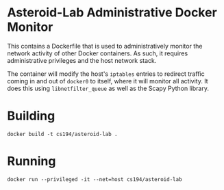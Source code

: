 # Asteroid-Lab Administrative Docker Monitor

This contains a Dockerfile that is used to administratively monitor the network activity of other Docker containers. As such, it requires administrative privileges and the host network stack.

The container will modify the host's `iptables` entries to redirect traffic coming in and out of `docker0` to itself, where it will monitor all activity. It does this using `libnetfilter_queue` as well as the Scapy Python library.

# Building

`docker build -t cs194/asteroid-lab .`

# Running

`docker run --privileged -it --net=host cs194/asteroid-lab`
